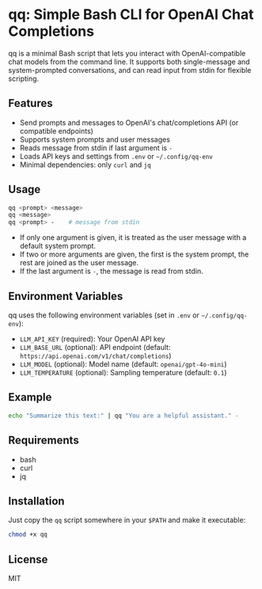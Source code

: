# qq: Simple Bash CLI for OpenAI Chat Completions

qq is a minimal Bash script that lets you interact with OpenAI-compatible chat models from the command line. It supports both single-message and system-prompted conversations, and can read input from stdin for flexible scripting.

## Features
- Send prompts and messages to OpenAI's chat/completions API (or compatible endpoints)
- Supports system prompts and user messages
- Reads message from stdin if last argument is `-`
- Loads API keys and settings from `.env` or `~/.config/qq-env`
- Minimal dependencies: only `curl` and `jq`

## Usage

```bash
qq <prompt> <message>
qq <message>
qq <prompt> -    # message from stdin
```

- If only one argument is given, it is treated as the user message with a default system prompt.
- If two or more arguments are given, the first is the system prompt, the rest are joined as the user message.
- If the last argument is `-`, the message is read from stdin.

## Environment Variables
qq uses the following environment variables (set in `.env` or `~/.config/qq-env`):
- `LLM_API_KEY` (required): Your OpenAI API key
- `LLM_BASE_URL` (optional): API endpoint (default: `https://api.openai.com/v1/chat/completions`)
- `LLM_MODEL` (optional): Model name (default: `openai/gpt-4o-mini`)
- `LLM_TEMPERATURE` (optional): Sampling temperature (default: `0.1`)

## Example

```bash
echo "Summarize this text:" | qq "You are a helpful assistant." -
```

## Requirements
- bash
- curl
- jq

## Installation
Just copy the `qq` script somewhere in your `$PATH` and make it executable:

```bash
chmod +x qq
```

## License
MIT
